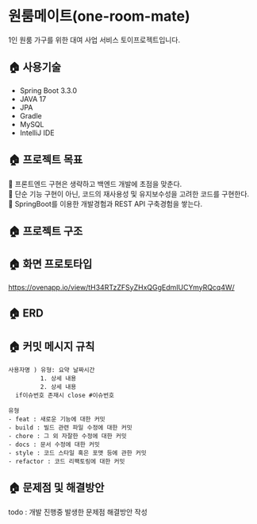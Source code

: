 # 원룸메이트(one-room-mate)
1인 원룸 가구를 위한 대여 사업 서비스 토이프로젝트입니다.

## 🏠 사용기술
* Spring Boot 3.3.0
* JAVA 17
* JPA
* Gradle
* MySQL
* IntelliJ IDE

## 🏠 프로젝트 목표
📍 프론트엔드 구현은 생략하고 백엔드 개발에 초점을 맞춘다. \
📍 단순 기능 구현이 아닌, 코드의 재사용성 및 유지보수성을 고려한 코드를 구현한다. \
📍 SpringBoot를 이용한 개발경험과 REST API 구축경험을 쌓는다.

## 🏠 프로젝트 구조
## 🏠 화면 프로토타입
https://ovenapp.io/view/tH34RTzZFSyZHxQGgEdmIUCYmyRQcq4W/
## 🏠 ERD
## 🏠 커밋 메시지 규칙
```
사용자명 ) 유형: 요약 날짜시간
         1. 상세 내용
         2. 상세 내용
  if이슈번호 존재시 close #이슈번호
         
유형
- feat : 새로운 기능에 대한 커밋
- build : 빌드 관련 파일 수정에 대한 커밋
- chore : 그 외 자잘한 수정에 대한 커밋
- docs : 문서 수정에 대한 커밋
- style : 코드 스타일 혹은 포맷 등에 관한 커밋
- refactor : 코드 리팩토링에 대한 커밋
```

## 🏠 문제점 및 해결방안
todo : 개발 진행중 발생한 문제점 해결방안 작성